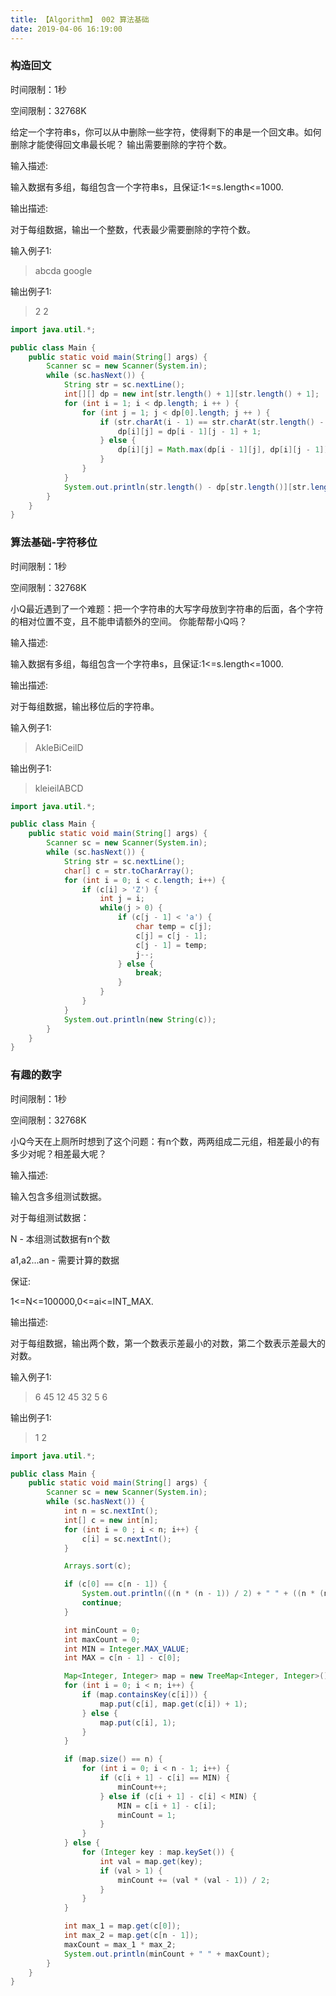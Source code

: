 ```yaml
---
title: 【Algorithm】 002 算法基础 
date: 2019-04-06 16:19:00
---
```


### 构造回文

时间限制：1秒

空间限制：32768K

给定一个字符串s，你可以从中删除一些字符，使得剩下的串是一个回文串。如何删除才能使得回文串最长呢？
输出需要删除的字符个数。

输入描述:
>
输入数据有多组，每组包含一个字符串s，且保证:1<=s.length<=1000.



输出描述:
>
对于每组数据，输出一个整数，代表最少需要删除的字符个数。


输入例子1:
>abcda
google

输出例子1:
>2
2

```Java
import java.util.*;

public class Main {
    public static void main(String[] args) {
        Scanner sc = new Scanner(System.in);
        while (sc.hasNext()) {
            String str = sc.nextLine();
            int[][] dp = new int[str.length() + 1][str.length() + 1];
            for (int i = 1; i < dp.length; i ++ ) {
                for (int j = 1; j < dp[0].length; j ++ ) {
                    if (str.charAt(i - 1) == str.charAt(str.length() - j)) {
                        dp[i][j] = dp[i - 1][j - 1] + 1;
                    } else {
                        dp[i][j] = Math.max(dp[i - 1][j], dp[i][j - 1]);
                    }
                }
            }
            System.out.println(str.length() - dp[str.length()][str.length()]);
        }
    }
}
```


### 算法基础-字符移位

时间限制：1秒

空间限制：32768K

小Q最近遇到了一个难题：把一个字符串的大写字母放到字符串的后面，各个字符的相对位置不变，且不能申请额外的空间。
你能帮帮小Q吗？


输入描述:
>
输入数据有多组，每组包含一个字符串s，且保证:1<=s.length<=1000.



输出描述:
>
对于每组数据，输出移位后的字符串。


输入例子1:
>AkleBiCeilD

输出例子1:
>kleieilABCD


```Java
import java.util.*;

public class Main {
    public static void main(String[] args) {
        Scanner sc = new Scanner(System.in);
        while (sc.hasNext()) {
            String str = sc.nextLine();
            char[] c = str.toCharArray();
            for (int i = 0; i < c.length; i++) {
                if (c[i] > 'Z') {
                    int j = i;
                    while(j > 0) {
                        if (c[j - 1] < 'a') {
                            char temp = c[j];
                            c[j] = c[j - 1];
                            c[j - 1] = temp;
                            j--;
                        } else {
                            break;
                        }
                    }
                }
            }
            System.out.println(new String(c));
        }
    }
}
```


### 有趣的数字

时间限制：1秒

空间限制：32768K

小Q今天在上厕所时想到了这个问题：有n个数，两两组成二元组，相差最小的有多少对呢？相差最大呢？


输入描述:
>
 输入包含多组测试数据。
>
 对于每组测试数据：
>
 N - 本组测试数据有n个数
>
 a1,a2...an - 需要计算的数据
>
 保证:
>
 1<=N<=100000,0<=ai<=INT_MAX.



输出描述:
>
对于每组数据，输出两个数，第一个数表示差最小的对数，第二个数表示差最大的对数。


输入例子1:
>6
45 12 45 32 5 6

输出例子1:
>1 2

```Java
import java.util.*;

public class Main {
    public static void main(String[] args) {
        Scanner sc = new Scanner(System.in);
        while (sc.hasNext()) {
            int n = sc.nextInt();
            int[] c = new int[n];
            for (int i = 0 ; i < n; i++) {
                c[i] = sc.nextInt();
            }

            Arrays.sort(c);

            if (c[0] == c[n - 1]) {
                System.out.println(((n * (n - 1)) / 2) + " " + ((n * (n - 1)) / 2));
                continue;
            }

            int minCount = 0;
            int maxCount = 0;
            int MIN = Integer.MAX_VALUE;
            int MAX = c[n - 1] - c[0];

            Map<Integer, Integer> map = new TreeMap<Integer, Integer>();
            for (int i = 0; i < n; i++) {
                if (map.containsKey(c[i])) {
                    map.put(c[i], map.get(c[i]) + 1);
                } else {
                    map.put(c[i], 1);
                }
            }

            if (map.size() == n) {
                for (int i = 0; i < n - 1; i++) {
                    if (c[i + 1] - c[i] == MIN) {
                        minCount++;
                    } else if (c[i + 1] - c[i] < MIN) {
                        MIN = c[i + 1] - c[i];
                        minCount = 1;
                    }
                }
            } else {
                for (Integer key : map.keySet()) {
                    int val = map.get(key);
                    if (val > 1) {
                        minCount += (val * (val - 1)) / 2;
                    }
                }
            }

            int max_1 = map.get(c[0]);
            int max_2 = map.get(c[n - 1]);
            maxCount = max_1 * max_2;
            System.out.println(minCount + " " + maxCount);
        }
    }
}
```
